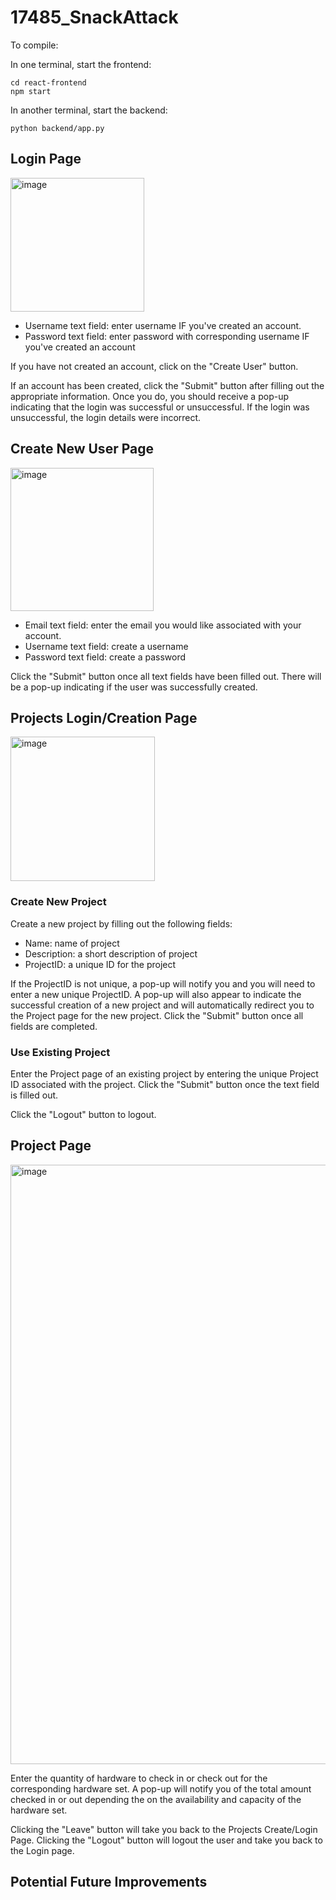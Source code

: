 # 17485_SnackAttack

To compile:

In one terminal, start the frontend:
```
cd react-frontend
npm start
```

In another terminal, start the backend:
```
python backend/app.py
```

## Login Page

<img width="214" alt="image" src="https://user-images.githubusercontent.com/60490533/233429266-6b07adf5-e5b4-4ab9-ad09-2de50d648043.png">

- Username text field: enter username IF you've created an account. 
- Password text field: enter password with corresponding username IF you've created an account

If you have not created an account, click on the "Create User" button. 

If an account has been created, click the "Submit" button after filling out the appropriate information. Once you do, you should receive a pop-up indicating that the login was successful or unsuccessful. If the login was unsuccessful, the login details were incorrect.



## Create New User Page

<img width="229" alt="image" src="https://user-images.githubusercontent.com/60490533/233429405-59e1667f-a037-4dc0-a02d-1ef47cc518af.png">

- Email text field: enter the email you would like associated with your account.
- Username text field: create a username
- Password text field: create a password

Click the "Submit" button once all text fields have been filled out. There will be a pop-up indicating if the user was successfully created.


## Projects Login/Creation Page

<img width="231" alt="image" src="https://user-images.githubusercontent.com/60490533/233429623-3c4d00b1-9894-4415-acd2-c06137846108.png">

### Create New Project
Create a new project by filling out the following fields:
- Name: name of project
- Description: a short description of project
- ProjectID: a unique ID for the project

If the ProjectID is not unique, a pop-up will notify you and you will need to enter a new unique ProjectID. A pop-up will also appear to indicate the successful creation of a new project and will automatically redirect you to the Project page for the new project. Click the "Submit" button once all fields are completed.
     
### Use Existing Project
Enter the Project page of an existing project by entering the unique Project ID associated with the project. Click the "Submit" button once the text field is filled out.
     
Click the "Logout" button to logout.

## Project Page

<img width="959" alt="image" src="https://user-images.githubusercontent.com/60490533/233430844-e607b562-3e8c-4fed-9bcc-dc6d70736e7c.png">
 
Enter the quantity of hardware to check in or check out for the corresponding hardware set. A pop-up will notify you of the total amount checked in or out depending the on the availability and capacity of the hardware set.

Clicking the "Leave" button will take you back to the Projects Create/Login Page. Clicking the "Logout" button will logout the user and take you back to the Login page.
  
## Potential Future Improvements 
